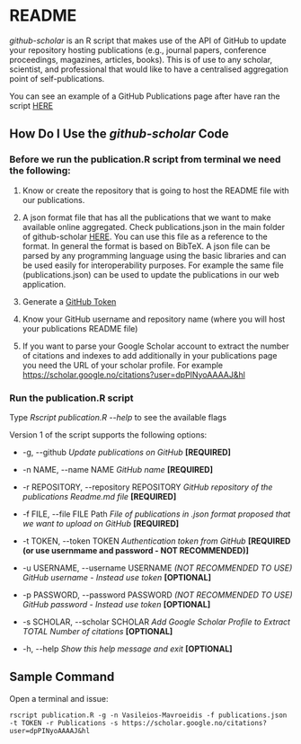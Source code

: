 # README

*github-scholar* is an R script that makes use of the API of GitHub to update your repository hosting publications (e.g., journal papers, conference proceedings, magazines, articles, books). This is of use to any scholar, scientist, and professional that would like to have a centralised aggregation point of self-publications. 

You can see an example of a GitHub Publications page after have ran the script [HERE](https://github.com/Vasileios-Mavroeidis/Publications)

## How Do I Use the *github-scholar* Code

### Before we run the publication.R script from terminal we need the following:

1. Know or create the repository that is going to host the README file with our publications.

2. A json format file that has all the publications that we want to make available online aggregated. Check publications.json in the main folder of github-scholar [HERE](https://github.com/Vasileios-Mavroeidis/github-scholar/blob/master/publications.json). You can use this file as a reference to the format. In general the format is based on BibTeX. A json file can be parsed by any programming language using the basic libraries and can be used easily for interoperability purposes. For example the same file (publications.json) can be used to update the publications in our web application.

3. Generate a [GitHub Token](https://help.github.com/en/articles/creating-a-personal-access-token-for-the-command-line)

4. Know your GitHub username and repository name (where you will host your publications README file)

5. If you want to parse your Google Scholar account to extract the number of citations and indexes to add additionally in your publications page you need the URL of your scholar profile. For example https://scholar.google.no/citations?user=dpPINyoAAAAJ&hl

### Run the publication.R script

Type *Rscript publication.R --help* to see the available flags

Version 1 of the script supports the following options:


+ -g, --github *Update publications on GitHub* **[REQUIRED]**
    
+ -n NAME, --name NAME *GitHub name* **[REQUIRED]**

+ -r REPOSITORY, --repository REPOSITORY *GitHub repository of the publications Readme.md file* **[REQUIRED]**

+ -f FILE, --file FILE Path *File of publications in .json format proposed that we want to upload on GitHub* **[REQUIRED]**

+ -t TOKEN, --token TOKEN *Authentication token from GitHub* **[REQUIRED (or use usernmame and password - NOT RECOMMENDED)]**

+ -u USERNAME, --username USERNAME *(NOT RECOMMENDED TO USE) GitHub username - Instead use token* **[OPTIONAL]**

+ -p PASSWORD, --password PASSWORD *(NOT RECOMMENDED TO USE) GitHub password - Instead use token* **[OPTIONAL]**

+ -s SCHOLAR, --scholar SCHOLAR *Add Google Scholar Profile to Extract TOTAL Number of citations* **[OPTIONAL]**

+ -h, --help *Show this help message and exit* **[OPTIONAL]**


## Sample Command

Open a terminal and issue:

```
rscript publication.R -g -n Vasileios-Mavroeidis -f publications.json -t TOKEN -r Publications -s https://scholar.google.no/citations?user=dpPINyoAAAAJ&hl
```





